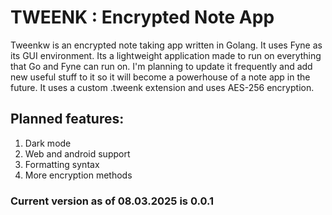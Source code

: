 # TWEENK : Encrypted Note App 
Tweenkw is an encrypted note taking app written in Golang. It uses Fyne as its GUI environment. Its a lightweight application made to run on everything that Go and Fyne can run on.
I'm planning to update it frequently and add new useful stuff to it so it will become a powerhouse of a note app in the future.
It uses a custom .tweenk extension and uses AES-256 encryption.

## Planned features:
1. Dark mode
2. Web and android support
3. Formatting syntax
4. More encryption methods

### Current version as of 08.03.2025 is 0.0.1
